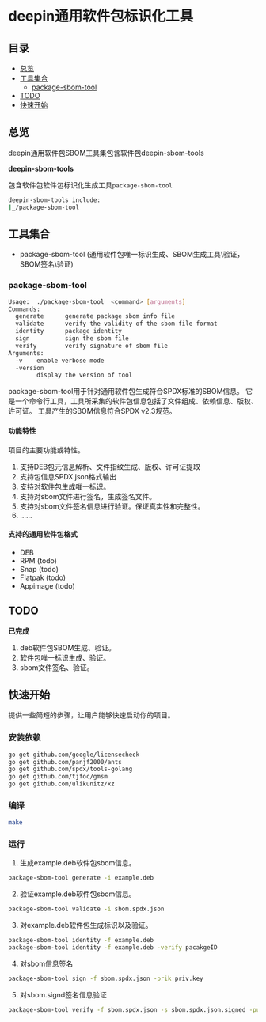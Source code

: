 
# deepin通用软件包标识化工具

## 目录
- [总览](#overview)
- [工具集合](#sets)
  - [package-sbom-tool](#package-sbom-tool)
- [TODO](#todo)
- [快速开始](#quick-start)



## 总览<a name="overview"></a>
deepin通用软件包SBOM工具集包含软件包deepin-sbom-tools

**deepin-sbom-tools**

包含软件包软件包标识化生成工具`package-sbom-tool` 
 ```bash
deepin-sbom-tools include:
|_/package-sbom-tool  
 ```


## 工具集合<a name="sets"></a>
 - package-sbom-tool (通用软件包唯一标识生成、SBOM生成工具\验证，SBOM签名\验证)



### package-sbom-tool<a name="package-sbom-tool"></a>

```bash
Usage:  ./package-sbom-tool  <command> [arguments]
Commands:
  generate      generate package sbom info file
  validate      verify the validity of the sbom file format
  identity      package identity
  sign          sign the sbom file
  verify        verify signature of sbom file
Arguments:
  -v    enable verbose mode
  -version
        display the version of tool
```


package-sbom-tool用于针对通用软件包生成符合SPDX标准的SBOM信息。
它是一个命令行工具，工具所采集的软件包信息包括了文件组成、依赖信息、版权、许可证。
工具产生的SBOM信息符合SPDX v2.3规范。

#### 功能特性

项目的主要功能或特性。

1. 支持DEB包元信息解析、文件指纹生成、版权、许可证提取
2. 支持包信息SPDX json格式输出
3. 支持对软件包生成唯一标识。
4. 支持对sbom文件进行签名，生成签名文件。
5. 支持对sbom文件签名信息进行验证。保证真实性和完整性。
6. ......


#### 支持的通用软件包格式

- DEB
- RPM (todo)
- Snap (todo)
- Flatpak (todo)
- Appimage (todo)


## TODO<a name="todo"></a>

**已完成**

1. deb软件包SBOM生成、验证。
2. 软件包唯一标识生成、验证。
3. sbom文件签名、验证。



## 快速开始<a name="quick-start"></a>

提供一些简短的步骤，让用户能够快速启动你的项目。

### 安装依赖

```bash
go get github.com/google/licensecheck 
go get github.com/panjf2000/ants 
go get github.com/spdx/tools-golang 
go get github.com/tjfoc/gmsm
go get github.com/ulikunitz/xz
```

### 编译


```bash
make
```


### 运行

1. 生成example.deb软件包sbom信息。
```bash
package-sbom-tool generate -i example.deb
```

2. 验证example.deb软件包sbom信息。
```bash
package-sbom-tool validate -i sbom.spdx.json
```

3. 对example.deb软件包生成标识以及验证。
```bash
package-sbom-tool identity -f example.deb
package-sbom-tool identity -f example.deb -verify pacakgeID
```

4. 对sbom信息签名
```bash
package-sbom-tool sign -f sbom.spdx.json -prik priv.key
```

5. 对sbom.signd签名信息验证
```bash
package-sbom-tool verify -f sbom.spdx.json -s sbom.spdx.json.signed -pubk pub.key
```